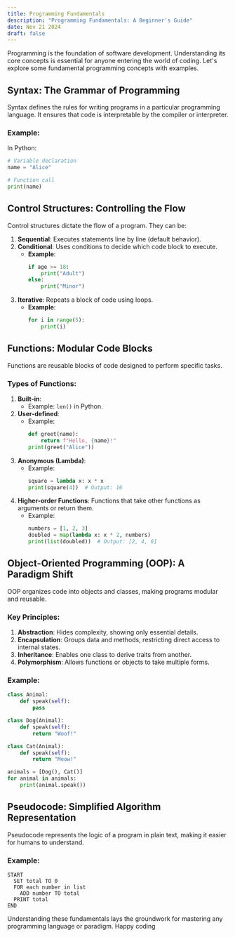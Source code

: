 ```yaml
---
title: Programming Fundamentals
description: "Programming Fundamentals: A Beginner's Guide"
date: Nov 21 2024
draft: false
---
```

Programming is the foundation of software development. Understanding its core concepts is essential for anyone entering the world of coding. Let's explore some fundamental programming concepts with examples.

## Syntax: The Grammar of Programming

Syntax defines the rules for writing programs in a particular programming language. It ensures that code is interpretable by the compiler or interpreter.

### Example:
In Python:
```python
# Variable declaration
name = "Alice"

# Function call
print(name)
```

## Control Structures: Controlling the Flow

Control structures dictate the flow of a program. They can be:

1. **Sequential**: Executes statements line by line (default behavior).
2. **Conditional**: Uses conditions to decide which code block to execute.
   - **Example**:
     ```python
     if age >= 18:
         print("Adult")
     else:
         print("Minor")
     ```
3. **Iterative**: Repeats a block of code using loops.
   - **Example**:
     ```python
     for i in range(5):
         print(i)
     ```

## Functions: Modular Code Blocks

Functions are reusable blocks of code designed to perform specific tasks.

### Types of Functions:
1. **Built-in**:
   - Example: `len()` in Python.
2. **User-defined**:
   - Example:
     ```python
     def greet(name):
         return f"Hello, {name}!"
     print(greet("Alice"))
     ```
3. **Anonymous (Lambda)**:
   - Example:
     ```python
     square = lambda x: x * x
     print(square(4))  # Output: 16
     ```
4. **Higher-order Functions**:
   Functions that take other functions as arguments or return them.
   - Example:
     ```python
     numbers = [1, 2, 3]
     doubled = map(lambda x: x * 2, numbers)
     print(list(doubled))  # Output: [2, 4, 6]
     ```

## Object-Oriented Programming (OOP): A Paradigm Shift

OOP organizes code into objects and classes, making programs modular and reusable.

### Key Principles:
1. **Abstraction**: Hides complexity, showing only essential details.
2. **Encapsulation**: Groups data and methods, restricting direct access to internal states.
3. **Inheritance**: Enables one class to derive traits from another.
4. **Polymorphism**: Allows functions or objects to take multiple forms.

### Example:
```python
class Animal:
    def speak(self):
        pass

class Dog(Animal):
    def speak(self):
        return "Woof!"

class Cat(Animal):
    def speak(self):
        return "Meow!"

animals = [Dog(), Cat()]
for animal in animals:
    print(animal.speak())
```

## Pseudocode: Simplified Algorithm Representation

Pseudocode represents the logic of a program in plain text, making it easier for humans to understand.

### Example:
```
START
  SET total TO 0
  FOR each number in list
    ADD number TO total
  PRINT total
END
```

Understanding these fundamentals lays the groundwork for mastering any programming language or paradigm. Happy coding
